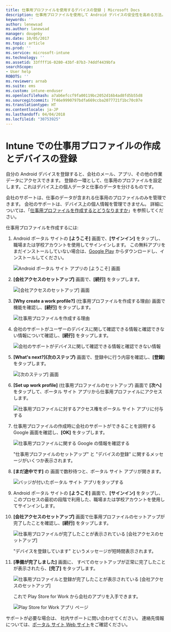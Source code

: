 ```yaml
---
title: 仕事用プロファイルを使用するデバイスの登録 | Microsoft Docs
description: 仕事用プロファイルを使用して Android デバイスの安全性を高める方法。
keywords: ''
author: lenewsad
ms.author: lanewsad
manager: dougeby
ms.date: 10/05/2017
ms.topic: article
ms.prod: ''
ms.service: microsoft-intune
ms.technology: ''
ms.assetid: 33ffff16-0280-43bf-87b3-74ddf4439bfa
searchScope:
- User help
ROBOTS: ''
ms.reviewer: arnab
ms.suite: ems
ms.custom: intune-enduser
ms.openlocfilehash: a7ab6efccf9fa00119bc2052d16b4ad8fd5b55d8
ms.sourcegitcommit: 7f46e9990797bdfa669ccba2077721f1bc70c07e
ms.translationtype: HT
ms.contentlocale: ja-JP
ms.lasthandoff: 04/04/2018
ms.locfileid: "30753925"
---
```

# <a name="create-a-work-profile-and-enroll-your-device-in-intune"></a>Intune での仕事用プロファイルの作成とデバイスの登録

自分の Android デバイスを登録すると、会社のメール、アプリ、その他の作業データにアクセスできます。 登録の一環として、仕事用のプロファイルを設定します。これはデバイス上の個人データと仕事のデータを分けるものです。

会社のサポートは、仕事のデータが含まれる仕事用のプロファイルのみを管理できます。 会社のサポートは、デバイス上の個人情報を管理できません。 詳細については、「[仕事用プロファイルを作成するとどうなりますか](what-happens-when-you-create-a-work-profile-android.md)」を参照してください。

仕事用プロファイルを作成するには:

1.  Android ポータル サイトの **[ようこそ]** 画面で、**[サインイン]** をタップし、職場または学校アカウントを使用してサインインします。 この無料アプリをまだインストールしていない場合は、[Google Play](http://play.google.com/store/apps/details?id=com.microsoft.windowsintune.companyportal) からダウンロードし、インストールしてください。

    ![Android ポータル サイト アプリの [ようこそ] 画面](./media/and-enroll-0-welcome-screen.png)

2. **[会社アクセスのセットアップ]** 画面で、**[続行]** をタップします。

    ![[会社アクセスのセットアップ] 画面](/intune/media/android_cp_enroll_01_1709_new.png)

3.  **[Why create a work profile?]** (仕事用プロファイルを作成する理由) 画面で機能を確認し、**[続行]** をタップします。

    ![仕事用プロファイルを作成する理由](./media/andr-afw-why-create-a-work-profile.png)

4.  会社のサポートがユーザーのデバイスに関して確認できる情報と確認できない情報について確認し、**[続行]** をタップします。

    ![会社のサポートがデバイスに関して確認できる情報と確認できない情報](/intune/media/android_cp_enroll_02_after_1710.png)

5.  **[What's next?]\(次のステップ\)** 画面で、登録中に行う内容を確認し、**[登録]** をタップします。

    ![[次のステップ] 画面](/intune/media/android_work_cp_enroll_03_after_1710.png)

6. **[Set up work profile]** (仕事用プロファイルのセットアップ) 画面で **[次へ]** をタップして、ポータル サイト アプリから仕事用プロファイルにアクセスします。

    ![仕事用プロファイルに対するアクセス権をポータル サイト アプリに付与する](./media/andr-afw-tap-next-to-set-up-work-profile.png)

7. 仕事用プロファイルの作成時に会社のサポートができることを説明する Google 画面を確認し、**[OK]** をタップします。

    ![仕事用プロファイルに関する Google の情報を確認する](./media/andr-afw-google-screen-what-it-can-do.png)

    "仕事用プロファイルのセットアップ" と "デバイスの登録" に関するメッセージがいくつか表示されます。

8. **[まだ途中です]** の 画面で数秒待つと、ポータル サイト アプリが開きます。

    ![バッジが付いたポータル サイト アプリをタップする](./media/andr-afw-tap-work-badged-company-portal-icon2.png)

9. Android ポータル サイトの **[ようこそ]** 画面で、**[サインイン]** をタップし、このプロセスの最初の段階で利用した、職場または学校アカウントを使用してサインインします。

10. **[会社アクセスのセットアップ]** 画面で仕事用プロファイルのセットアップが完了したことを確認し、**[続行]** をタップします。

    ![仕事用プロファイルが完了したことが表示されている [会社アクセスのセットアップ]](./media/andr-afw-work-profile-now-set-up.png)

    "デバイスを登録しています" というメッセージが短時間表示されます。

11. **[準備が完了しました]** 画面に、 すべてのセットアップが正常に完了したことが表示されたら、**[完了]** をタップします。

    ![仕事用プロファイルと登録が完了したことが表示されている [会社アクセスのセットアップ]](/intune/media/android_work_cp_enroll_04_after_1710.png)

    これで Play Store for Work から会社のアプリを入手できます。

    ![Play Store for Work アプリ ページ](./media/andr-afw-tap-work-play-store-icon.png)

サポートが必要な場合は、 社内サポートに問い合わせてください。 連絡先情報については、[ポータル サイト Web サイト](https://portal.manage.microsoft.com#HelpDeskDialog)をご確認ください。
